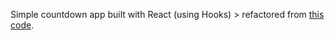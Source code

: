 Simple countdown app built with React (using Hooks) > refactored from <a href="https://github.com/joannaotmianowska/simple-countdown" target="_blank">this code</a>.

